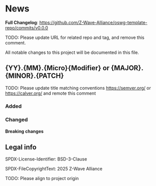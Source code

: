 # News

**Full Changelog**: https://github.com/Z-Wave-Alliance/oswg-template-repo/commits/v0.0.0

TODO: Please update URL for related repo and tag, and remove this comment.

All notable changes to this project will be documented in this file.

## {YY}.{MM}.{Micro}{Modifier} or {MAJOR}.{MINOR}.{PATCH}

TODO: Please update title matching conventions
https://semver.org/ or https://calver.org/
and remote this comment

### Added

### Changed

#### Breaking changes


## Legal info

SPDX-License-Identifier: BSD-3-Clause

SPDX-FileCopyrightText: 2025 Z-Wave Alliance

TODO: Please align to project origin
